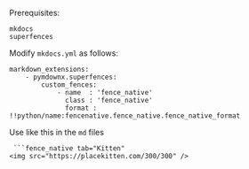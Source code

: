 Prerequisites:

```
mkdocs
superfences
```

Modify ```mkdocs.yml``` as follows:

```
markdown_extensions:
    - pymdownx.superfences:
        custom_fences:
            - name  : 'fence_native'
              class : 'fence_native'
              format : !!python/name:fencenative.fence_native.fence_native_format
```

Use like this in the ```md``` files

```
 ```fence_native tab="Kitten"
<img src="https://placekitten.com/300/300" />
 ```
```
